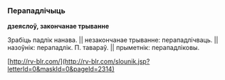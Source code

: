 ### Перападлічыць
**дзеяслоў, закончанае трыванне**

Зрабіць падлік нанава. || незакончанае трыванне: перападлічваць. || назоўнік: перападлік. П. тавараў. || прыметнік: перападліковы.

<a rel="author">[http://rv-blr.com/](http://rv-blr.com/slounik.jsp?letterId=0&maskId=0&pageId=2314)</a>
